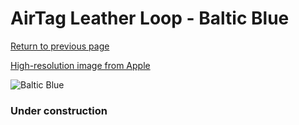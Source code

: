 # AirTag Leather Loop - Baltic Blue

[Return to previous page](/airtag)

[High-resolution image from Apple](https://store.storeimages.cdn-apple.com/8756/as-images.apple.com/is/MM043?wid=4500&hei=4500&fmt=png)

<div style="width: 384px"><img src="/everypreview/MM043.png" alt="Baltic Blue"></div>

### Under construction
